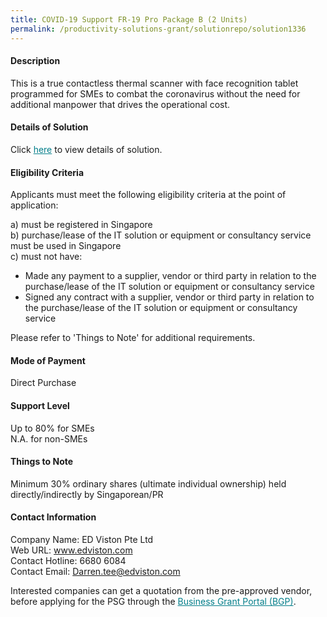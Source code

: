 ```yaml
---
title: COVID-19 Support FR-19 Pro Package B (2 Units)
permalink: /productivity-solutions-grant/solutionrepo/solution1336
---
```


#### Description

This is a true contactless thermal scanner with face recognition tablet programmed for SMEs to combat the coronavirus without the need for additional manpower that drives the operational cost. 

#### Details of Solution

Click <a href='https://govassist.gobusiness.gov.sg/images/psg/Desensitised_EDviston_Annex_3_Part_2.pdf' style='color:#037e8a'>here</a> to view details of solution.

#### Eligibility Criteria

Applicants must meet the following eligibility criteria at the point of application:

a) must be registered in Singapore <br>
b) purchase/lease of the IT solution or equipment or consultancy service must be used in Singapore <br>
c) must not have:
- Made any payment to a supplier, vendor or third party in relation to the purchase/lease of the IT solution or equipment or consultancy service
- Signed any contract with a supplier, vendor or third party in relation to the purchase/lease of the IT solution or equipment or consultancy service

Please refer to 'Things to Note' for additional requirements.

#### Mode of Payment
Direct Purchase

#### Support Level
Up to 80% for SMEs <br>
N.A. for non-SMEs

#### Things to Note
Minimum 30% ordinary shares (ultimate individual ownership) held directly/indirectly by Singaporean/PR

#### Contact Information
Company Name: ED Viston Pte Ltd<br>Web URL: www.edviston.com<br>Contact Hotline: 6680 6084 <br>Contact Email: Darren.tee@edviston.com

Interested companies can get a quotation from the pre-approved vendor, before applying for the PSG through the <a target='_blank' style='color:#037e8a' href='https://www.businessgrants.gov.sg/'>Business Grant Portal (BGP)</a>.

